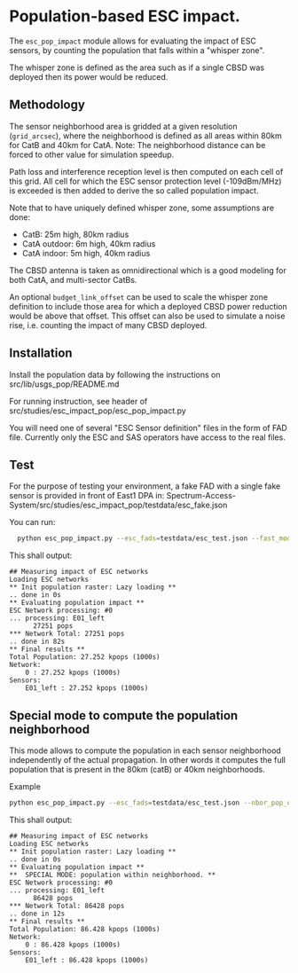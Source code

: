 # Population-based ESC impact.

The `esc_pop_impact` module allows for evaluating the impact of ESC sensors, by counting
the population that falls within a "whisper zone".

The whisper zone is defined as the area such as if a single CBSD was deployed
then its power would be reduced. 

## Methodology

The sensor neighborhood area is gridded at a given resolution (`grid_arcsec`), 
where the neighborhood is defined as all areas within 80km for CatB and 40km for CatA.
Note: The neighborhood distance can be forced to other value for simulation speedup.

Path loss and interference reception level is then computed on each cell of this grid. 
All cell for which the ESC sensor protection level (-109dBm/MHz) is exceeded is then 
added to derive the so called population impact.

Note that to have uniquely defined whisper zone, some assumptions are done:
 + CatB: 25m high, 80km radius
 + CatA outdoor: 6m high, 40km radius
 + CatA indoor: 5m high, 40km radius

The CBSD antenna is taken as omnidirectional which is a good modeling for both CatA, and multi-sector CatBs.

An optional `budget_link_offset` can be used to scale the whisper zone
definition to include those area for which a deployed CBSD power reduction
would be above that offset.  This offset can also be used to simulate a 
noise rise, i.e. counting the impact of many CBSD deployed. 


## Installation

Install the population data by following the instructions on src/lib/usgs_pop/README.md

For running instruction, see header of  src/studies/esc_impact_pop/esc_pop_impact.py 

You will need one of several "ESC Sensor definition" files in the form of FAD file.
Currently only the ESC and SAS operators have access to the real files.


## Test

For the purpose of testing your environment, a fake FAD with a single fake sensor is
provided in front of East1 DPA in:
    Spectrum-Access-System/src/studies/esc_impact_pop/testdata/esc_fake.json 

You can run:

```bash
  python esc_pop_impact.py --esc_fads=testdata/esc_test.json --fast_mode --force_radius_km=50
```

This shall output:

```
## Measuring impact of ESC networks
Loading ESC networks
** Init population raster: Lazy loading **
.. done in 0s
** Evaluating population impact **
ESC Network processing: #0
... processing: E01_left
      27251 pops
*** Network Total: 27251 pops
.. done in 82s
** Final results **
Total Population: 27.252 kpops (1000s)
Network:
    0 : 27.252 kpops (1000s)
Sensors:
    E01_left : 27.252 kpops (1000s)
```


## Special mode to compute the population neighborhood

This mode allows to compute the population in each sensor neighborhood
independently of the actual propagation. In other words it computes the full
population that is present in the 80km (catB) or 40km neighborhoods.

Example

```bash
python esc_pop_impact.py --esc_fads=testdata/esc_test.json --nbor_pop_only
```

This shall output:

```
## Measuring impact of ESC networks
Loading ESC networks
** Init population raster: Lazy loading **
.. done in 0s
** Evaluating population impact **
**  SPECIAL MODE: population within neighborhood. **
ESC Network processing: #0
... processing: E01_left
      86428 pops
*** Network Total: 86428 pops
.. done in 12s
** Final results **
Total Population: 86.428 kpops (1000s)
Network:
    0 : 86.428 kpops (1000s)
Sensors:
    E01_left : 86.428 kpops (1000s)
```

